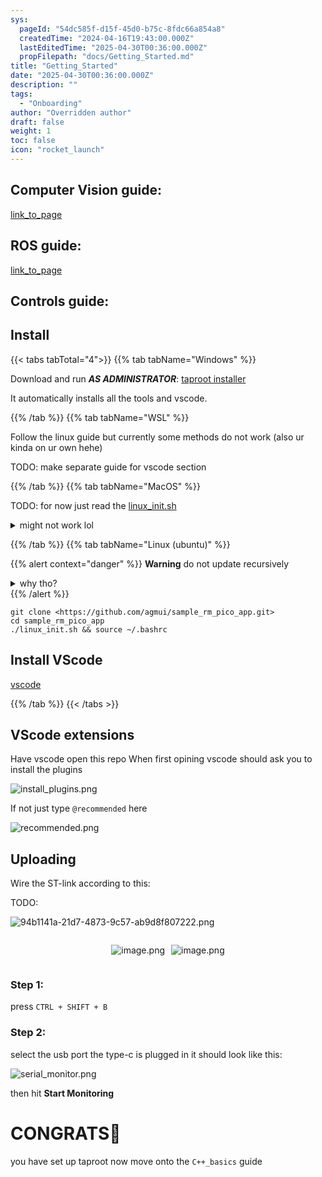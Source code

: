 ```yaml
---
sys:
  pageId: "54dc585f-d15f-45d0-b75c-8fdc66a854a8"
  createdTime: "2024-04-16T19:43:00.000Z"
  lastEditedTime: "2025-04-30T00:36:00.000Z"
  propFilepath: "docs/Getting_Started.md"
title: "Getting_Started"
date: "2025-04-30T00:36:00.000Z"
description: ""
tags:
  - "Onboarding"
author: "Overridden author"
draft: false
weight: 1
toc: false
icon: "rocket_launch"
---
```


## Computer Vision guide:

[link_to_page](86d45bc0-388b-4d26-8848-44f255f73d0e)

## ROS guide:

[link_to_page](3c76c1de-ec8f-46d6-8b0a-294005edc2d5)

## Controls guide:

## Install

{{< tabs tabTotal="4">}}
{{% tab tabName="Windows" %}}

Download and run _**AS ADMINISTRATOR**_: [taproot installer](https://github.com/Thornbots/TeachingFreshies/releases/tag/1.0)

It automatically installs all the tools and vscode.

{{% /tab %}}
{{% tab tabName="WSL" %}}

Follow the linux guide but currently some methods do not work (also ur kinda on ur own hehe)

TODO: make separate guide for vscode section

{{% /tab %}}
{{% tab tabName="MacOS" %}}

TODO: for now just read the [linux_init.sh](https://github.com/agmui/sample_rm_pico_app/blob/main/linux_init.sh)

<details>
<summary>might not work lol</summary>

`brew install libusb pkg-config`

Next install: [vscode](https://code.visualstudio.com/Download)

</details>

{{% /tab %}}
{{% tab tabName="Linux (ubuntu)" %}}

{{% alert context="danger" %}}
**Warning** do not update recursively
<details>
<summary>why tho?</summary>
There are some submodules that may go on for a while (like tinyusb) and I highly
recommend you don't need to get them.
If you want to see what submodules I update just look in `linux_init.sh`
</details>
{{% /alert %}}

```shell
git clone <https://github.com/agmui/sample_rm_pico_app.git>
cd sample_rm_pico_app
./linux_init.sh && source ~/.bashrc
```

## Install VScode

[vscode](https://code.visualstudio.com/Download)

{{% /tab %}}
{{< /tabs >}}

## VScode extensions

Have vscode open this repo
When first opining vscode should ask you to install the plugins

![install_plugins.png](https://prod-files-secure.s3.us-west-2.amazonaws.com/d518164a-d88e-44d1-a4ee-3adb3bd8bce0/89bd30f0-1825-4e77-867b-0a41ce370880/install_plugins.png?X-Amz-Algorithm=AWS4-HMAC-SHA256&X-Amz-Content-Sha256=UNSIGNED-PAYLOAD&X-Amz-Credential=ASIAZI2LB466ZSHX6DOL%2F20250526%2Fus-west-2%2Fs3%2Faws4_request&X-Amz-Date=20250526T061336Z&X-Amz-Expires=3600&X-Amz-Security-Token=IQoJb3JpZ2luX2VjEHMaCXVzLXdlc3QtMiJHMEUCIAtO7KFN5wEExnAzRTonSuwul2KkvVKD7vcRXenH0W5vAiEA0%2FuIkjuNxgUgUDiE1%2BDEi1SWKya%2BIJlKtppvL1Ju8Jsq%2FwMIOxAAGgw2Mzc0MjMxODM4MDUiDKbonz8pizQnCUhnVCrcAwh8Kc4UGz4WAFtFwjnnZ2fjZCmL9DMYPkNGaOv327hDArblaQw%2B%2ByVn7CeG%2B2dgQHiJDfpItovuSB3xjcd%2FpeKvsJKB%2Bpb6svTiOvknPTEYtsbfyXGbYvqNDNiIO5xoP3exyr32G7huDzYTqsSCLVDoTbdTuVowm5Ic2V8d0UL8kqLvP801f0x3YG2ABDPU%2F81tuV8vVH3GwTmuj3hfubHISVZNz7Ihbkv9luKbBAxh4vrMwUmcCl7JWvpzbqImP1IZeXUwzED2uSTy7kc%2BdXv%2FS7Jm6heXu0CDqvqzlSl3O6nuwWOOxDXXac875gEgSpezVBv7vlkGkfU3VpqdNPkqX5mD%2FT%2Bv7SLJQXqIYfbaCP2SfcF3iHEpBl%2Bc7zUzHe2alfSbOyacyCB1NdF5fXgBQH1IilwO2yBbw4k5D0Q6%2F3dpTzlN0rQmZgrJgAPL9ANdUDf2%2F%2F6cmcqWT3pARvGnbTu7doCvetygYaFcdEqqbtizyxDphlQeg%2BNSiUzZrMGFiut60O%2B6fFungm6fvSOBAloZRK7AzRMQYgQ5lFzZ36qA3WJ%2Boyh%2BRmYBG9zE%2BK0FlYDhNQ7wDYU3Y%2BFdpNRPhO7gWFvDLy%2F73%2FBjiX3JEkmJDtURFzLgmC%2BRMOqez8EGOqUBiGpo6rLFg36RH9XHVWUUOlH0k6nKf1gggvC7vtWJ7HzrZ98akPqSvcwgWu24XvlVmA3010IFlvYm%2FN7VWtAMJRPf8eGz9UtY%2BFkkznrkO2e5UnNISjgT%2Fn%2F2eTY5428kwzikhvWc1bUJExiAfvGJSq9Ee%2F7ANLO%2BffzlzPWCux4KBrXAep9fNt5QW2Ocsj92bHnhizT6nD9p21%2FoQFba1WgQ2PkL&X-Amz-Signature=e93b253152fa42ec38819033bc201d2593e96af46303391cbd7c9fbacc4f9031&X-Amz-SignedHeaders=host&x-id=GetObject)

If not just type `@recommended` here  

![recommended.png](https://prod-files-secure.s3.us-west-2.amazonaws.com/d518164a-d88e-44d1-a4ee-3adb3bd8bce0/61e661e9-5d85-4dfc-be0d-8d2097a5e793/recommended.png?X-Amz-Algorithm=AWS4-HMAC-SHA256&X-Amz-Content-Sha256=UNSIGNED-PAYLOAD&X-Amz-Credential=ASIAZI2LB466ZSHX6DOL%2F20250526%2Fus-west-2%2Fs3%2Faws4_request&X-Amz-Date=20250526T061336Z&X-Amz-Expires=3600&X-Amz-Security-Token=IQoJb3JpZ2luX2VjEHMaCXVzLXdlc3QtMiJHMEUCIAtO7KFN5wEExnAzRTonSuwul2KkvVKD7vcRXenH0W5vAiEA0%2FuIkjuNxgUgUDiE1%2BDEi1SWKya%2BIJlKtppvL1Ju8Jsq%2FwMIOxAAGgw2Mzc0MjMxODM4MDUiDKbonz8pizQnCUhnVCrcAwh8Kc4UGz4WAFtFwjnnZ2fjZCmL9DMYPkNGaOv327hDArblaQw%2B%2ByVn7CeG%2B2dgQHiJDfpItovuSB3xjcd%2FpeKvsJKB%2Bpb6svTiOvknPTEYtsbfyXGbYvqNDNiIO5xoP3exyr32G7huDzYTqsSCLVDoTbdTuVowm5Ic2V8d0UL8kqLvP801f0x3YG2ABDPU%2F81tuV8vVH3GwTmuj3hfubHISVZNz7Ihbkv9luKbBAxh4vrMwUmcCl7JWvpzbqImP1IZeXUwzED2uSTy7kc%2BdXv%2FS7Jm6heXu0CDqvqzlSl3O6nuwWOOxDXXac875gEgSpezVBv7vlkGkfU3VpqdNPkqX5mD%2FT%2Bv7SLJQXqIYfbaCP2SfcF3iHEpBl%2Bc7zUzHe2alfSbOyacyCB1NdF5fXgBQH1IilwO2yBbw4k5D0Q6%2F3dpTzlN0rQmZgrJgAPL9ANdUDf2%2F%2F6cmcqWT3pARvGnbTu7doCvetygYaFcdEqqbtizyxDphlQeg%2BNSiUzZrMGFiut60O%2B6fFungm6fvSOBAloZRK7AzRMQYgQ5lFzZ36qA3WJ%2Boyh%2BRmYBG9zE%2BK0FlYDhNQ7wDYU3Y%2BFdpNRPhO7gWFvDLy%2F73%2FBjiX3JEkmJDtURFzLgmC%2BRMOqez8EGOqUBiGpo6rLFg36RH9XHVWUUOlH0k6nKf1gggvC7vtWJ7HzrZ98akPqSvcwgWu24XvlVmA3010IFlvYm%2FN7VWtAMJRPf8eGz9UtY%2BFkkznrkO2e5UnNISjgT%2Fn%2F2eTY5428kwzikhvWc1bUJExiAfvGJSq9Ee%2F7ANLO%2BffzlzPWCux4KBrXAep9fNt5QW2Ocsj92bHnhizT6nD9p21%2FoQFba1WgQ2PkL&X-Amz-Signature=2cf948e3f5289868fb6e2dfcb9ffcd13735af56f1ad03760efaf31225ee4a677&X-Amz-SignedHeaders=host&x-id=GetObject)

## Uploading

Wire the ST-link according to this:

TODO:

![94b1141a-21d7-4873-9c57-ab9d8f807222.png](https://prod-files-secure.s3.us-west-2.amazonaws.com/d518164a-d88e-44d1-a4ee-3adb3bd8bce0/e5fad17d-ab82-4300-9f4c-505ab4b1202c/94b1141a-21d7-4873-9c57-ab9d8f807222.png?X-Amz-Algorithm=AWS4-HMAC-SHA256&X-Amz-Content-Sha256=UNSIGNED-PAYLOAD&X-Amz-Credential=ASIAZI2LB466ZSHX6DOL%2F20250526%2Fus-west-2%2Fs3%2Faws4_request&X-Amz-Date=20250526T061336Z&X-Amz-Expires=3600&X-Amz-Security-Token=IQoJb3JpZ2luX2VjEHMaCXVzLXdlc3QtMiJHMEUCIAtO7KFN5wEExnAzRTonSuwul2KkvVKD7vcRXenH0W5vAiEA0%2FuIkjuNxgUgUDiE1%2BDEi1SWKya%2BIJlKtppvL1Ju8Jsq%2FwMIOxAAGgw2Mzc0MjMxODM4MDUiDKbonz8pizQnCUhnVCrcAwh8Kc4UGz4WAFtFwjnnZ2fjZCmL9DMYPkNGaOv327hDArblaQw%2B%2ByVn7CeG%2B2dgQHiJDfpItovuSB3xjcd%2FpeKvsJKB%2Bpb6svTiOvknPTEYtsbfyXGbYvqNDNiIO5xoP3exyr32G7huDzYTqsSCLVDoTbdTuVowm5Ic2V8d0UL8kqLvP801f0x3YG2ABDPU%2F81tuV8vVH3GwTmuj3hfubHISVZNz7Ihbkv9luKbBAxh4vrMwUmcCl7JWvpzbqImP1IZeXUwzED2uSTy7kc%2BdXv%2FS7Jm6heXu0CDqvqzlSl3O6nuwWOOxDXXac875gEgSpezVBv7vlkGkfU3VpqdNPkqX5mD%2FT%2Bv7SLJQXqIYfbaCP2SfcF3iHEpBl%2Bc7zUzHe2alfSbOyacyCB1NdF5fXgBQH1IilwO2yBbw4k5D0Q6%2F3dpTzlN0rQmZgrJgAPL9ANdUDf2%2F%2F6cmcqWT3pARvGnbTu7doCvetygYaFcdEqqbtizyxDphlQeg%2BNSiUzZrMGFiut60O%2B6fFungm6fvSOBAloZRK7AzRMQYgQ5lFzZ36qA3WJ%2Boyh%2BRmYBG9zE%2BK0FlYDhNQ7wDYU3Y%2BFdpNRPhO7gWFvDLy%2F73%2FBjiX3JEkmJDtURFzLgmC%2BRMOqez8EGOqUBiGpo6rLFg36RH9XHVWUUOlH0k6nKf1gggvC7vtWJ7HzrZ98akPqSvcwgWu24XvlVmA3010IFlvYm%2FN7VWtAMJRPf8eGz9UtY%2BFkkznrkO2e5UnNISjgT%2Fn%2F2eTY5428kwzikhvWc1bUJExiAfvGJSq9Ee%2F7ANLO%2BffzlzPWCux4KBrXAep9fNt5QW2Ocsj92bHnhizT6nD9p21%2FoQFba1WgQ2PkL&X-Amz-Signature=5e5df48d1329cd60cfbe6bc39bc7ed4fad27fa66b3e2cb3d3a28af6f9b674ea0&X-Amz-SignedHeaders=host&x-id=GetObject)

<div style="display: flex;flex-direction: row; column-gap:10px; max-width: 630px;justify-content: center;">
<div>

![image.png](https://prod-files-secure.s3.us-west-2.amazonaws.com/d518164a-d88e-44d1-a4ee-3adb3bd8bce0/210ecb78-1116-4d7b-b9b7-2292f66fa2c2/image.png?X-Amz-Algorithm=AWS4-HMAC-SHA256&X-Amz-Content-Sha256=UNSIGNED-PAYLOAD&X-Amz-Credential=ASIAZI2LB466X3BFTSC6%2F20250526%2Fus-west-2%2Fs3%2Faws4_request&X-Amz-Date=20250526T061345Z&X-Amz-Expires=3600&X-Amz-Security-Token=IQoJb3JpZ2luX2VjEHUaCXVzLXdlc3QtMiJGMEQCIG8LMj6xRNAeIrBd%2BxVcJftnRIJ1FUnRsiAmbLGV3SeqAiBuQUKgV1ODB5xO%2B5wIqhlXmBGP%2F71ZVkG2QMMYmsfxaCr%2FAwg%2BEAAaDDYzNzQyMzE4MzgwNSIMli%2FyYNaJKb7fyRCUKtwDWOOctQlnfsn5p6S6Ob%2BD275SzFC%2B8et2cokwFztJEFrF9zcJfG4AXM5%2Bw6E6H4NhpEeUNP2g2O%2FcUMswiEM%2BkyMriJcf3RS%2B4ldrzB5bR5wOKY9pqtJOSd%2FlkvQ2xRuWAFwOVt8%2B3eHHWaJzjxU6eVUYjW0wb8obrvtzEjGj5HAAmg84CwPvq5poPopgi74SbNeclv%2Fmtdzl2SWZfWPLFcPWjg8HDw6DbsY3946ibdCYkFb16wH5X%2FEu41zscDSaCeu36cmy0NVF1s8xwwNqPCIRguM9kUZje%2F0SE4OcgZUIDXr883zo6hu%2BRyKvxvtFTP8oEpjKTxf%2Fsn9rKWXeaFNXQL%2BUQgE5VUFMAxGnp2BLvfBb2sPLqj5XnH14RqLw9pWgoz6XrZ%2FFofrxD9moGjeFqsUuEYNKBKfDpGD0I8xaYkgPnQLCYz%2FuqR%2FoSsVs6HyUdzEylLXtLmXIH0eobPK5wuFU4AYUuGhWdVpIDJe6GrTQnh9QKZWf7NZH7yovWqQr6aPqFK3Kls9j6mM%2Bd3xdpoPZVE9lWdd3jvg0VnvjTtitvABMTKkgV%2BUPIZumJYf1C8U4m1TFJIrNE7hvBu9z1%2Bj%2FsScE0Le6eQU9A5DYoxiGGB52RUGW52UwjePPwQY6pgG919PZGaThU5wB0scN6KM4HTgUiLxINjli8AIziIUe3hO16OJZVv8AMZ%2BRxVHHUCpF7F2l9xlVDqm9xBImAwKbLQc%2BuFDjLwsR%2BEG%2B3uOWMGmFzTfs%2FHW0r3zvP%2F9woXu72SmVnk87fLTeKi8OChuaB%2F%2FDhjxmYYMBV4kaH6McZcNr5gQzBj5XWZttFyF0GKGR43peRnlXjBV7Z8cfsW8y8iGzL1kv&X-Amz-Signature=0015e0dee21696a9777edaf2c6033d20e5a50d09da58de7acb476733a7c4b76f&X-Amz-SignedHeaders=host&x-id=GetObject)

</div>
<div>

![image.png](https://prod-files-secure.s3.us-west-2.amazonaws.com/d518164a-d88e-44d1-a4ee-3adb3bd8bce0/33a0fd0f-8ca6-4a86-8e09-26e95ded1fff/image.png?X-Amz-Algorithm=AWS4-HMAC-SHA256&X-Amz-Content-Sha256=UNSIGNED-PAYLOAD&X-Amz-Credential=ASIAZI2LB466YCZNUXKL%2F20250526%2Fus-west-2%2Fs3%2Faws4_request&X-Amz-Date=20250526T061345Z&X-Amz-Expires=3600&X-Amz-Security-Token=IQoJb3JpZ2luX2VjEHIaCXVzLXdlc3QtMiJGMEQCIBLQOzTNbrFf9jnDvFYsPHBkbaWcMaiasPjON929PN33AiB5aNYa96hMKRtwsAdEeOEj6QEczwmkG%2BzTGMONV4RfPyr%2FAwg7EAAaDDYzNzQyMzE4MzgwNSIMvAYV1qIk0ZUvN8oAKtwDqX6z%2FesPYwzV1Q%2BlwNd2qugHVjnNUvj0ufNoeq%2BlsgV98pZdkGfPQOx0l3yOs77YbyFcjXkIC2yqc9aFzoUrnw11YyjE4j%2FYmsSc0Ef4BEBb6%2FVjsuIhAa748oQYvjhp0K6ptGhI4MupLaz%2BBv5bufLz7yQMLaug44d8UZ5sPfM%2F3S0BAtxXDONLc5Fe3L0OB1obHEOSdmUHD0SDu1GOUKw0JjoWfuuOm8OGI3O8Nz1VcXbUM%2BZNI3DVFobWSF5ptvupOQ6MJmKnPXrE026bHzT8hXQD02rhdu6sNxmH%2BL1y%2FWE%2Fos8ttK0cbwP0voRmYv6Y%2BCwhLiC%2BkGd1YSBmdHdxeD3goHbwKwDc9FjRvey%2F59e4xY45fI1WBfevroYrYip57wUbPhxOV0sILxBace0eqsKsserLJ2XBz1dcSCXYtg8e5sjA2bTrmkbVlId%2BXFZZObYAK1ZEc8cip2C1ku2hmHPgjGCRo6emYSnp3X7Rtpo%2Bz1xJhdTz13XCCmWXWUPbL4zImMH0RDEqWN1x0FZoUW756BEYECXV1zfdPRYPZbbzVrIXEZfk6idefW%2BsB2aERSWXA5vYdYwPQhYvK5uE0ne%2FA8116KDFnQX9WEb9yZYe9gwkA0oHH2owv57PwQY6pgHJUO13i2Rhz74tTdXuPL9nO6nEE0GzHvY9ZpcE8qSwejPahlPSZvI2SAYJu1rTwsxyO5lvoWag1S6acSiAoZ%2B2v0K8Edcwjh2zGPgX%2FN%2BHroArlzop1F9ZeldxaTLEQGFoUZbhtHtJoNtql6pVF299%2B7JVJ3DwXhL7JWYGQt3L2n1DYLKXZZs6Tpn1aBIe8knO%2BQm9Fe4ndIfb4V5wwuzJGjt5NgN5&X-Amz-Signature=4ea906541cce86aeccf43a5c7191e6ee0deb69838a4f13c977ee6c5e9d5f7835&X-Amz-SignedHeaders=host&x-id=GetObject)

</div>
</div>

### Step 1:

press `CTRL + SHIFT + B`

### Step 2:

select the usb port the type-c is plugged in it should look like this:

![serial_monitor.png](https://prod-files-secure.s3.us-west-2.amazonaws.com/d518164a-d88e-44d1-a4ee-3adb3bd8bce0/f03f4774-05d4-4393-b6a0-d5efb6d315ab/serial_monitor.png?X-Amz-Algorithm=AWS4-HMAC-SHA256&X-Amz-Content-Sha256=UNSIGNED-PAYLOAD&X-Amz-Credential=ASIAZI2LB466ZSHX6DOL%2F20250526%2Fus-west-2%2Fs3%2Faws4_request&X-Amz-Date=20250526T061336Z&X-Amz-Expires=3600&X-Amz-Security-Token=IQoJb3JpZ2luX2VjEHMaCXVzLXdlc3QtMiJHMEUCIAtO7KFN5wEExnAzRTonSuwul2KkvVKD7vcRXenH0W5vAiEA0%2FuIkjuNxgUgUDiE1%2BDEi1SWKya%2BIJlKtppvL1Ju8Jsq%2FwMIOxAAGgw2Mzc0MjMxODM4MDUiDKbonz8pizQnCUhnVCrcAwh8Kc4UGz4WAFtFwjnnZ2fjZCmL9DMYPkNGaOv327hDArblaQw%2B%2ByVn7CeG%2B2dgQHiJDfpItovuSB3xjcd%2FpeKvsJKB%2Bpb6svTiOvknPTEYtsbfyXGbYvqNDNiIO5xoP3exyr32G7huDzYTqsSCLVDoTbdTuVowm5Ic2V8d0UL8kqLvP801f0x3YG2ABDPU%2F81tuV8vVH3GwTmuj3hfubHISVZNz7Ihbkv9luKbBAxh4vrMwUmcCl7JWvpzbqImP1IZeXUwzED2uSTy7kc%2BdXv%2FS7Jm6heXu0CDqvqzlSl3O6nuwWOOxDXXac875gEgSpezVBv7vlkGkfU3VpqdNPkqX5mD%2FT%2Bv7SLJQXqIYfbaCP2SfcF3iHEpBl%2Bc7zUzHe2alfSbOyacyCB1NdF5fXgBQH1IilwO2yBbw4k5D0Q6%2F3dpTzlN0rQmZgrJgAPL9ANdUDf2%2F%2F6cmcqWT3pARvGnbTu7doCvetygYaFcdEqqbtizyxDphlQeg%2BNSiUzZrMGFiut60O%2B6fFungm6fvSOBAloZRK7AzRMQYgQ5lFzZ36qA3WJ%2Boyh%2BRmYBG9zE%2BK0FlYDhNQ7wDYU3Y%2BFdpNRPhO7gWFvDLy%2F73%2FBjiX3JEkmJDtURFzLgmC%2BRMOqez8EGOqUBiGpo6rLFg36RH9XHVWUUOlH0k6nKf1gggvC7vtWJ7HzrZ98akPqSvcwgWu24XvlVmA3010IFlvYm%2FN7VWtAMJRPf8eGz9UtY%2BFkkznrkO2e5UnNISjgT%2Fn%2F2eTY5428kwzikhvWc1bUJExiAfvGJSq9Ee%2F7ANLO%2BffzlzPWCux4KBrXAep9fNt5QW2Ocsj92bHnhizT6nD9p21%2FoQFba1WgQ2PkL&X-Amz-Signature=2936c058bcf5c864971a098ed4094a955a23130d1b7561988b3b7c9ed6496443&X-Amz-SignedHeaders=host&x-id=GetObject)

then hit **Start Monitoring**

# CONGRATS🎉

you have set up taproot now move onto the `C++_basics` guide
